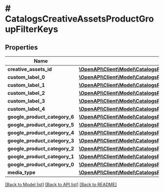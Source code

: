 # # CatalogsCreativeAssetsProductGroupFilterKeys

## Properties

Name | Type | Description | Notes
------------ | ------------- | ------------- | -------------
**creative_assets_id** | [**\OpenAPI\Client\Model\CatalogsProductGroupMultipleStringCriteria**](.md) |  |
**custom_label_0** | [**\OpenAPI\Client\Model\CatalogsProductGroupMultipleStringCriteria**](.md) |  |
**custom_label_1** | [**\OpenAPI\Client\Model\CatalogsProductGroupMultipleStringCriteria**](.md) |  |
**custom_label_2** | [**\OpenAPI\Client\Model\CatalogsProductGroupMultipleStringCriteria**](.md) |  |
**custom_label_3** | [**\OpenAPI\Client\Model\CatalogsProductGroupMultipleStringCriteria**](.md) |  |
**custom_label_4** | [**\OpenAPI\Client\Model\CatalogsProductGroupMultipleStringCriteria**](.md) |  |
**google_product_category_6** | [**\OpenAPI\Client\Model\CatalogsProductGroupMultipleStringListCriteria**](.md) |  |
**google_product_category_5** | [**\OpenAPI\Client\Model\CatalogsProductGroupMultipleStringListCriteria**](.md) |  |
**google_product_category_4** | [**\OpenAPI\Client\Model\CatalogsProductGroupMultipleStringListCriteria**](.md) |  |
**google_product_category_3** | [**\OpenAPI\Client\Model\CatalogsProductGroupMultipleStringListCriteria**](.md) |  |
**google_product_category_2** | [**\OpenAPI\Client\Model\CatalogsProductGroupMultipleStringListCriteria**](.md) |  |
**google_product_category_1** | [**\OpenAPI\Client\Model\CatalogsProductGroupMultipleStringListCriteria**](.md) |  |
**google_product_category_0** | [**\OpenAPI\Client\Model\CatalogsProductGroupMultipleStringListCriteria**](.md) |  |
**media_type** | [**\OpenAPI\Client\Model\CatalogsProductGroupMultipleMediaTypesCriteria**](.md) |  |

[[Back to Model list]](../../README.md#models) [[Back to API list]](../../README.md#endpoints) [[Back to README]](../../README.md)
